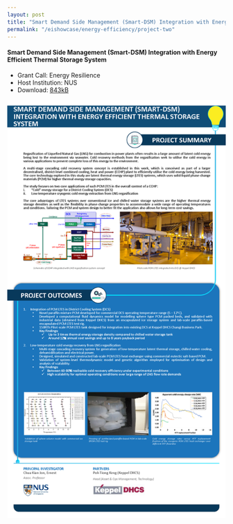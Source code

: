```yaml
---
layout: post
title: "Smart Demand Side Management (Smart-DSM) Integration with Energy Efficient Thermal Storage System"
permalink: "/eishowcase/energy-efficiency/project-two"
---
```

#### Smart Demand Side Management (Smart-DSM) Integration with Energy Efficient Thermal Storage System
* Grant Call: Energy Resilience
* Host Institution: NUS
* Download: [843kB](/files/showcase/energy_efficiency_02.pdf)

![Smart Demand Side Management (Smart-DSM) Integration with Energy Efficient Thermal Storage System](/images/showcase/energy_efficiency_02.png)
